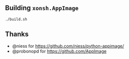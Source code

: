 ## Building `xonsh.AppImage`

```shell script
./build.sh
```

## Thanks
* @niess for https://github.com/niess/python-appimage/
* @probonopd for https://github.com/AppImage
